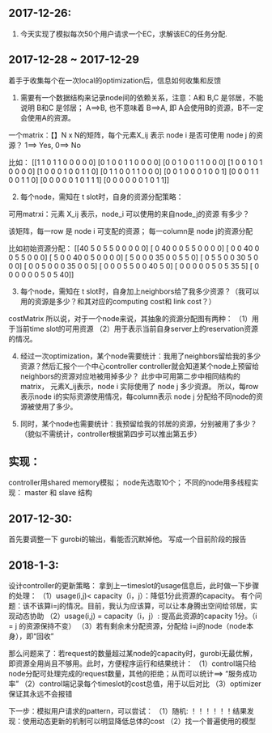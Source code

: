 ## 2017-12-26:
1. 今天实现了模拟每次50个用户请求一个EC，求解该EC的任务分配.

## 2017-12-28 ~ 2017-12-29
着手于收集每个在一次local的optimization后，信息如何收集和反馈

1. 需要有一个数据结构来记录node间的依赖关系，注意：A和 B,C 是邻居，不能说明 B和C 是邻居； A==>B, 也不意味着 B==>A, 即 A会使用B的资源，B不一定会使用A的资源。

一个matrix：【】N x N的矩阵，每个元素X_ij 表示 node i 是否可使用 node j 的资源？ 1==> Yes, 0==> No

比如：
[[1 1 0 1 1 0 0 0 0 0]
 [0 1 0 0 1 1 0 0 0 0]
 [0 0 1 0 0 1 1 0 0 0]
 [1 0 0 1 0 1 0 0 0 0]
 [1 0 0 0 1 0 0 1 1 0]
 [0 1 1 0 0 1 1 0 0 0]
 [0 0 1 0 0 0 1 0 0 1]
 [0 0 0 1 1 0 0 1 1 0]
 [0 0 0 0 0 1 0 1 1 1]
 [0 0 0 0 0 0 1 0 1 1]]


2. 每个node，需知在 t slot时，自身的资源分配策略：
<!-- 可以用dictionary: key==>'node name', value==>'reserved capacity'。然后结合1，2可以推出3 -->
可用matrxi：元素 X_ij 表示，node_i 可以使用的来自node_j的资源 有多少？

该矩阵，每一row 是 node i 可支配的资源； 每一column是 node j的资源分配

比如初始资源分配：
[[40  5  0  5  5  0  0  0  0  0]
 [ 0 40  0  0  5  5  0  0  0  0]
 [ 0  0 40  0  0  5  5  0  0  0]
 [ 5  0  0 40  0  5  0  0  0  0]
 [ 5  0  0  0 35  0  0  5  5  0]
 [ 0  5  5  0  0 30  5  0  0  0]
 [ 0  0  5  0  0  0 35  0  0  5]
 [ 0  0  0  5  5  0  0 40  5  0]
 [ 0  0  0  0  0  5  0  5 35  5]
 [ 0  0  0  0  0  0  5  0  5 40]]


3. 每个node，需知在 t slot时，自身加上neighbors给了我多少资源？（我可以用的资源是多少？和其对应的computing cost和 link cost？）
<!-- 用dict数据结构： key==>'availble node x', value==>'resource capacity -->


costMatrix
所以说，对于一个node来说，其抽象的资源分配图有两种：
（1）用于当前time slot的可用资源
（2）用于表示当前自身server上的reservation资源的情况。

4. 经过一次optimization，某个node需要统计：我用了neighbors留给我的多少资源？然后汇报个一个中心controller
controller就会知道某个node上预留给neighbors的资源对应地被用掉多少？
此步中可用第二步中相同结构的matrix， 元素X_ij表示，node i 实际使用了 node j 多少资源。
所以，每row表示node i的实际资源使用情况，每column表示 node j 分配给不同node的资源被使用了多少。


5. 同时，某个node也需要统计：我预留给我的邻居的资源，分别被用了多少？（貌似不需统计，controller根据第四步可以推出第五步）

## 实现：
controller用shared memory模拟；
node先选取10个；
不同的node用多线程实现： master 和 slave 结构

## 2017-12-30:
首先要调整一下 gurobi的输出，看能否沉默掉他。 写成一个目前阶段的报告

## 2018-1-3:
设计controller的更新策略：
拿到上一timeslot的usage信息后，此时做一下步骤的处理：
（1）usage(i,j)< capacity（i，j）：降低1分此资源的capacity。
有个问题：该不该算i=j的情况。目前，我认为应该算，可以让本身腾出空间给邻居，实现动态协助
（2）usage(i,j) = capacity（i，j）: 提高此资源的capacity 1分。（i = j 的资源保持不变）
（3）若有剩余未分配资源，分配给 i=j的node（node本身），即“回收”

那么问题来了：若request的数量超过某node的capacity时，gurobi无最优解，即资源全用尚且不够用。此时，方便程序运行和结果统计：
（1）control端只给node分配可处理完成的request数量，其他的拒绝；从而可以统计==> “服务成功率”
（2）control端记录每个timeslot的cost总值，用于以后对比
（3）optimizer 保证其永远不会报错

下一步：模拟用户请求的pattern，可以尝试：
（1）随机:
	！！！！！！结果发现：使用动态更新的机制可以明显降低总体的cost
（2）找一个普遍使用的模型



